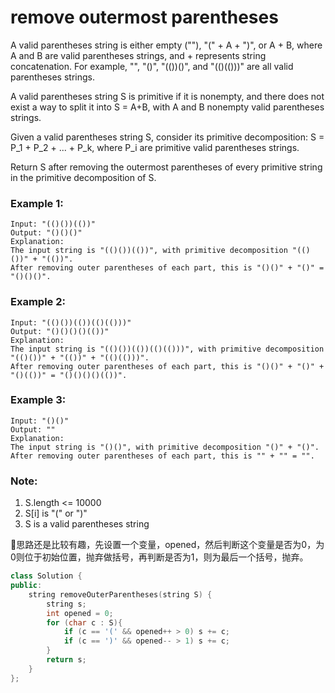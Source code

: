 # remove outermost parentheses

A valid parentheses string is either empty (""), "(" + A + ")", or A + B, where A and B are valid parentheses strings, and + represents string concatenation.  For example, "", "()", "(())()", and "(()(()))" are all valid parentheses strings.

A valid parentheses string S is primitive if it is nonempty, and there does not exist a way to split it into S = A+B, with A and B nonempty valid parentheses strings.

Given a valid parentheses string S, consider its primitive decomposition: S = P_1 + P_2 + ... + P_k, where P_i are primitive valid parentheses strings.

Return S after removing the outermost parentheses of every primitive string in the primitive decomposition of S.



### Example 1:
```
Input: "(()())(())"
Output: "()()()"
Explanation:
The input string is "(()())(())", with primitive decomposition "(()())" + "(())".
After removing outer parentheses of each part, this is "()()" + "()" = "()()()".
```
### Example 2:
```
Input: "(()())(())(()(()))"
Output: "()()()()(())"
Explanation:
The input string is "(()())(())(()(()))", with primitive decomposition "(()())" + "(())" + "(()(()))".
After removing outer parentheses of each part, this is "()()" + "()" + "()(())" = "()()()()(())".
```

### Example 3:
```
Input: "()()"
Output: ""
Explanation:
The input string is "()()", with primitive decomposition "()" + "()".
After removing outer parentheses of each part, this is "" + "" = "".
```

### Note:

1. S.length <= 10000
2. S[i] is "(" or ")"
3. S is a valid parentheses string


思路还是比较有趣，先设置一个变量，opened，然后判断这个变量是否为0，为0则位于初始位置，抛弃做括号，再判断是否为1，则为最后一个括号，抛弃。

```cpp
class Solution {
public:
    string removeOuterParentheses(string S) {
        string s;
        int opened = 0;
        for (char c : S){
            if (c == '(' && opened++ > 0) s += c;
            if (c == ')' && opened-- > 1) s += c;
        }
        return s;
    }
};
```
